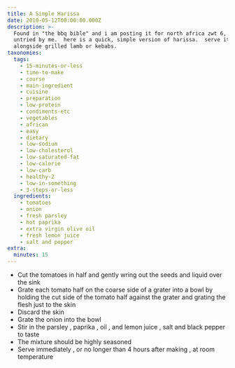 ```yaml
---
title: A Simple Harissa
date: 2010-05-12T00:00:00.000Z
description: >-
  Found in "the bbq bible" and i am posting it for north africa zwt 6, so
  untried by me.  here is a quick, simple version of harissa.  serve it
  alongside grilled lamb or kebabs.
taxonomies:
  tags:
    - 15-minutes-or-less
    - time-to-make
    - course
    - main-ingredient
    - cuisine
    - preparation
    - low-protein
    - condiments-etc
    - vegetables
    - african
    - easy
    - dietary
    - low-sodium
    - low-cholesterol
    - low-saturated-fat
    - low-calorie
    - low-carb
    - healthy-2
    - low-in-something
    - 3-steps-or-less
  ingredients:
    - tomatoes
    - onion
    - fresh parsley
    - hot paprika
    - extra virgin olive oil
    - fresh lemon juice
    - salt and pepper
extra:
  minutes: 15
---
```

 - Cut the tomatoes in half and gently wring out the seeds and liquid over the sink
 - Grate each tomato half on the coarse side of a grater into a bowl by holding the cut side of the tomato half against the grater and grating the flesh just to the skin
 - Discard the skin
 - Grate the onion into the bowl
 - Stir in the parsley , paprika , oil , and lemon juice , salt and black pepper to taste
 - The mixture should be highly seasoned
 - Serve immediately , or no longer than 4 hours after making , at room temperature
